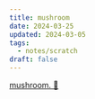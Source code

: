 ```yaml
---
title: mushroom
date: 2024-03-25
updated: 2024-03-05
tags:
  - notes/scratch
draft: false
---
```


[mushroom. 🍄](http://xn--ei8h.chaoticgood.computer/)